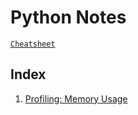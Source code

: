 Python Notes
=================

[`Cheatsheet`](mementopython3-english.pdf)


## Index
1. [Profiling: Memory Usage](profiling.html)
